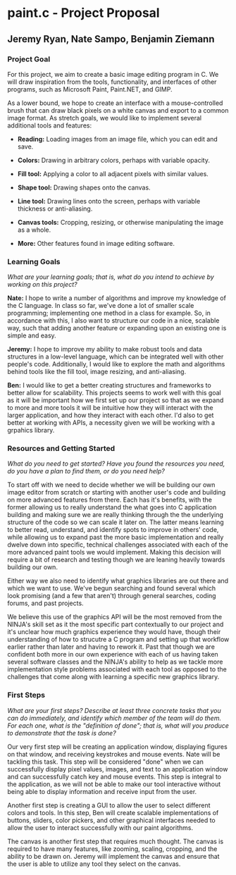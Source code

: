 # paint.c - Project Proposal
## Jeremy Ryan, Nate Sampo, Benjamin Ziemann


### Project Goal

For this project, we aim to create a basic image editing program in C. We will draw inspiration from the tools, functionality, and interfaces of other programs, such as Microsoft Paint, Paint.NET, and GIMP.

As a lower bound, we hope to create an interface with a mouse-controlled brush that can draw black pixels on a white canvas and export to a common image format. As stretch goals, we would like to implement several additional tools and features:

- **Reading:** Loading images from an image file, which you can edit and save.

- **Colors:** Drawing in arbitrary colors, perhaps with variable opacity.

- **Fill tool:** Applying a color to all adjacent pixels with similar values.

- **Shape tool:** Drawing shapes onto the canvas.

- **Line tool:** Drawing lines onto the screen, perhaps with variable thickness or anti-aliasing.

- **Canvas tools:** Cropping, resizing, or otherwise manipulating the image as a whole.

- **More:** Other features found in image editing software.

### Learning Goals

*What are your learning goals; that is, what do you intend to achieve by working on this project?*

**Nate:** I hope to write a number of algorithms and improve my knowledge of the C language. In class so far, we've done a lot of smaller scale programming; implementing one method in a class for example. So, in accordance with this, I also want to structure our code in a nice, scalable way, such that adding another feature or expanding upon an existing one is simple and easy.

**Jeremy:** I hope to improve my ability to make robust tools and data structures in a low-level
language, which can be integrated well with other people's code. Additionally, I
would like to explore the math and algorithms behind tools like the fill tool, image resizing,
and anti-aliasing.

**Ben:** I would like to get a better creating structures and frameworks to better allow for scalability. This projects seems to work well with this goal as it will be important how we first set up our project so that as we expand to more and more tools it will be intuitive how they will interact with the larger application, and how they interact with each other. I'd also to get better at working with APIs, a necessity given we will be working with a grpahics library.

### Resources and Getting Started

*What do you need to get started?  Have you found the resources you need, do you have a plan to find them, or do you need help?*

To start off with we need to decide whether we will be building our own image editor from scratch or starting with another user's code and building on more advanced features from there. Each has it's benefits, with the former allowing us to really understand the what goes into C application building and making sure we are really thinking through the the underlying structure of the code so we can scale it later on. The latter means learning to better read, understand, and identify spots to improve in others' code, while allowing us to expand past the more basic implementation and really dwelve down into specific, technical challenges associated with each of the more advanced paint tools we would implement. Making this decision will require a bit of research and testing though we are leaning heavily towards building our own.

Either way we also need to identify what graphics libraries are out there and which we want to use. We've begun searching and found several which look promising (and a few that aren't) through general searches, coding forums, and past projects.

We believe this use of the graphics API will be the most removed from the NINJA's skill set as it the most specific part contextually to our project and it's unclear how much graphics experience they would have, though their understanding of how to strucutre a C program and setting up that workflow earlier rather than later and having to rework it. Past that though we are confident both more in our own experience with each of us having taken several software classes and the NINJA's ability to help as we tackle more implementation style problems associated with each tool as opposed to the challenges that come along with learning a specific new graphics library.

### First Steps

*What are your first steps?  Describe at least three concrete tasks that you can do immediately, and identify which member of the team will do them.  For each one, what is the "definition of done"; that is, what will you produce to demonstrate that the task is done?*

Our very first step will be creating an application window, displaying figures on that window, and receiving keystrokes and mouse events. Nate will be tackling this task. This step will be considered "done" when we can successfully display pixel values, images, and text to an application window and can successfully catch key and mouse events. This step is integral to the application, as we will not be able to make our tool interactive without being able to display information and receive input from the user.

Another first step is creating a GUI to allow the user to select different colors and tools. In this step, Ben will create scalable implementations of buttons, sliders, color pickers, and other graphical interfaces needed to allow the user to interact successfully with our paint algorithms.

The canvas is another first step that requires much thought. The canvas is required to have many features, like zooming, scaling, cropping, and the ability to be drawn on. Jeremy will implement the canvas and ensure that the user is able to utilize any tool they select on the canvas.